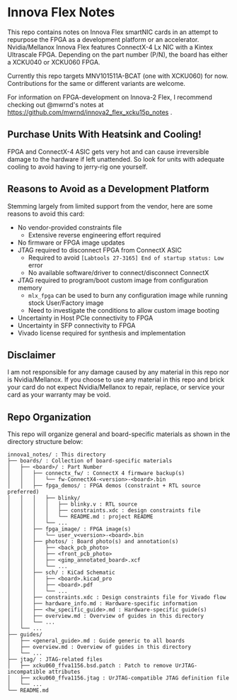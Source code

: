 Innova Flex Notes
=================

This repo contains notes on Innova Flex smartNIC cards in an attempt to repurpose the FPGA as
a development platform or an accelerator. Nvidia/Mellanox Innova Flex features ConnectX-4 Lx NIC
with a Kintex Ultrascale FPGA. Depending on the part number (P/N), the board has either a XCKU040
or XCKU060 FPGA.

Currently this repo targets MNV101511A-BCAT (one with XCKU060) for now. Contributions for the same
or different variants are welcome.

For information on FPGA-development on Innova-2 Flex, I recommend checking out @mwrnd's notes at
https://github.com/mwrnd/innova2_flex_xcku15p_notes .

## Purchase Units With Heatsink and Cooling!

FPGA and ConnectX-4 ASIC gets very hot and can cause irreversible damage to the hardware if left
unattended. So look for units with adequate cooling to avoid having to jerry-rig one yourself.

## Reasons to Avoid as a Development Platform

Stemming largely from limited support from the vendor, here are some reasons to avoid this card:
- No vendor-provided constraints file
    - Extensive reverse engineering effort required
- No firmware or FPGA image updates
- JTAG required to disconnect FPGA from ConnectX ASIC
    - Required to avoid `[Labtools 27-3165] End of startup status: Low` error
    - No available software/driver to connect/disconnect ConnectX
- JTAG required to program/boot custom image from configuration memory
    - `mlx_fpga` can be used to burn any configuration image while running stock User/Factory image
    - Need to investigate the conditions to allow custom image booting
- Uncertainty in Host PCIe connectivity to FPGA
- Uncertainty in SFP connectivity to FPGA
- Vivado license required for synthesis and implementation

## Disclaimer

I am not responsible for any damage caused by any material in this repo nor is Nvidia/Mellanox.
If you choose to use any material in this repo and brick your card do not expect Nvidia/Mellanox to
repair, replace, or service your card as your warranty may be void.

## Repo Organization

This repo will organize general and board-specific materials as shown in the directory structure
below:

```
innova1_notes/ : This directory
├── boards/ : Collection of board-specific materials
│   ├── <board>/ : Part Number
│   │   ├── connectx_fw/ : ConnectX 4 firmware backup(s)
│   │   │   └── fw-ConnectX4-<version>-<board>.bin
│   │   ├── fpga_demos/ : FPGA demos (constraint + RTL source preferred)
│   │   │   ├── blinky/
│   │   │   │   ├── blinky.v : RTL source
│   │   │   │   ├── constraints.xdc : design constraints file
│   │   │   │   └── README.md : project README
│   │   │   └── ...
│   │   ├── fpga_image/ : FPGA image(s)
│   │   │   └── user_v<version>-<board>.bin
│   │   ├── photos/ : Board photo(s) and annotation(s)
│   │   │   ├── <back_pcb_photo>
│   │   │   ├── <front_pcb_photo>
│   │   │   ├── <gimp_annotated_board>.xcf
│   │   │   └── ...
│   │   ├── sch/ : KiCad Schematic
│   │   │   ├── <board>.kicad_pro
│   │   │   ├── <board>.pdf
│   │   │   └── ...
│   │   ├── constraints.xdc : Design constraints file for Vivado flow
│   │   ├── hardware_info.md : Hardware-specific information
│   │   ├── <hw_specific_guide>.md : Hardware-specific guide(s)
│   │   ├── overview.md : Overview of guides in this directory
│   │   └── ...
│   └── ...
├── guides/
│   ├── <general_guide>.md : Guide generic to all boards
│   ├── overview.md : Overview of guides in this directory
│   └── ...
├── jtag/ : JTAG-related files
│   ├── xcku060_ffva1156.bsd.patch : Patch to remove UrJTAG-incompatible attributes
│   ├── xcku060_ffva1156.jtag : UrJTAG-compatible JTAG definition file
│   └── ...
└── README.md
```
